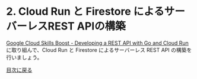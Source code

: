 # 2. Cloud Run と Firestore によるサーバーレスREST APIの構築

[Google Cloud Skills Boost - Developing a REST API with Go and Cloud Run](https://www.cloudskillsboost.google/course_templates/741/labs/464421) に取り組んで、Cloud Run と Firestore によるサーバーレス REST API の構築を行いましょう。

[目次に戻る](README.md)
